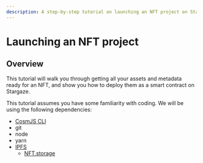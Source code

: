 ```yaml
---
description: A step-by-step tutorial on launching an NFT project on Stargaze
---
```


# Launching an NFT project

## Overview

This tutorial will walk you through getting all your assets and metadata ready for an NFT, and show you how to deploy them as a smart contract on Stargaze.

This tutorial assumes you have some familiarity with coding. We will be using the following dependencies:

* [CosmJS CLI](https://github.com/cosmos/cosmjs/tree/main/packages/cli)
* git
* node
* yarn
* [IPFS](https://ipfs.io)
  * [NFT.storage](https://nft.storage)
